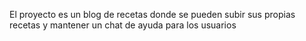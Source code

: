 El proyecto es un blog de recetas donde se pueden subir sus propias recetas y mantener un chat de ayuda para los usuarios 
